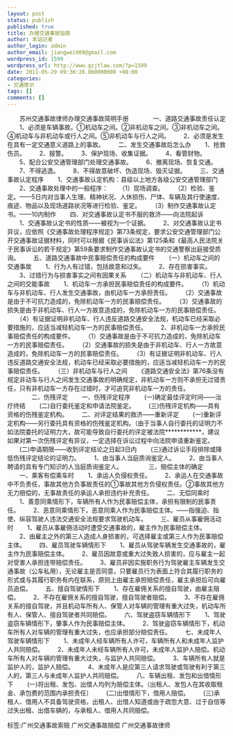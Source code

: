 ```yaml
---
layout: post
status: publish
published: true
title: 办理交通事故指南
author: 本站记者
author_login: admin
author_email: jiangwei909@gmail.com
wordpress_id: 1599
wordpress_url: http://www.gzjtlaw.com/?p=1599
date: 2011-05-29 09:30:28.000000000 +08:00
categories:
- 交通常识
tags: []
comments: []
---
```

　　苏州交通事故律师办理交通事故简明手册　　　　一、道路交通事故责任认定 　　1、必须是车辆事故。①机动车之间。②非机动车之间。③非机动车之间。④机动车与非机动车或行人之间。⑤非机动车与行人之间。 　　2、必须是发生在具有一定交通意义道路上的事故。 　　二、发生交通事故后怎么办 　　1、抢救伤员。 　　2、报警。 　　3、保护现场、收集证据。 　　4、看管财物。 　　5、配合公安交通管理部门处理交通事故。 　　6、撤离现场、恢复交通。 　　7、不得逃逸。 　　8、不得故意破坏、伪造现场、毁灭证据。 　　三、交通事故认定程序 　　1、交通事故认定机构：县级以上地方各级公安交通管理部门 　　2、交通事故处理中的一般程序： 　　（1）现场调查。 　　（2）检验、鉴定。&mdash;&mdash;5日内对当事人生理、精神状况、人休损伤、尸体、车辆及其行使速度、痕迹、物品以及现场道路状况等进行检验、鉴定。 　　（3）制作交通事故认定书。&mdash;&mdash;10内制作 　　四、对交通事故认定书不服的救济&mdash;&mdash;向法院起诉 　　1、交通事故认定书的性质&mdash;&mdash;被视为一个证据。 　　2、对交通事故认定书异议，应依照《交通事故处理程序规定》第73条规定，要求公安交通管理部门公开交通事故证据材料，同时可以根据《民事诉讼法》第125条和《最高人民法院关于民事诉讼的若干规定》第59条要求制作交通事故认定书的交通警察出庭接受质询。 　　五、道路交通事故中民事赔偿责任的构成要件 　　（一）机动车之间的交通事故 　　1、行为人有过错，包括故意和过失。 　　2、存在损害事实。 　　3、过错行为与损害事实之间有因果关系 　　（二）机动车与非机动车、行人之间的交能事故 　　1、机动车一方承担民事赔偿责任的构成要件。 　　（1）机动车与非机动车、行人发生交通事故，由机动车一方承担责任。 　　（2）交通事故是由于不可抗力造成的，免除机动车一方的民事赔偿责任。 　　（3）交通事故的损失是由于非机动车、行人一方故意造成的，免除机动车一方的民事赔偿责任。 　　（4）有证据证明非机动车、行人违反道路交通安全法规，机动车已经采取必要措施的，应适当减轻机动车一方的民事赔偿责任。 　　2、非机动车一方承担民事赔偿责任的构成要件。 　　（1）交通事故是由于不可抗力造成的，免除机动车一方的民事赔偿责任。 　　（2）交通事故的损失是由于非机动车、行人一方故意造成的，免除机动车一方的民事赔偿责任。 　　（3）有证据证明非机动车、行人违反道路交通安全法规，机动车已经采取必要措施的，应适当减轻机动车一方的民事赔偿责任。 　　（三）非机动车与行人之间 　　《道路交通安全法》第76条没有规定非动车与行人之间发生交通事故的明确规定，非机动车一方则不承担无过错责任，只有非机动车一方存在过错时，才可追究非机动车一方的责任。 　　　　二、伤残评定 　　一、伤残评定程序 　　(一)确定最佳评定时间&mdash;&mdash;治疗终结 　　(二)自行委托鉴定和申请法院鉴定。 　　(三)伤残评定机构&mdash;&mdash;具有资格的伤残鉴定机构。 　　二、对评定结果的救济&mdash;&mdash;重新评定 　　(一)重新评定机构&mdash;&mdash;另行委托具有资格的伤残鉴定机构。（由于当事人自行委托的证明力不如法院委托的证明力大，故可能导致自行委托的评定被法院************，建议如果对第一次伤残评定有异议，一定选择在诉讼过程中向法院申请重新鉴定。 　　(二)申请期限&mdash;&mdash;收到评定结论之日起3日内 　　(三)通过诉讼手段排除或降低伤残评定结论的证明力。 　　1、由当事人当庭质询鉴定人。 　　2、由当事人聘请的具有专门知识的人当庭质询鉴定人。 　　　　三、赔偿主体的确定 　　一、乘客有偿乘车时 　　1、承运人负侵权责任。 　　2、承运人在交通事故中不负责任，事故其他方负事故责任的①事故其他方负侵权责任。②事故其他方无力赔偿的，无事故责任的承运人承担违约补充责任。 　　二、无偿同乘时 　　1、善意同乘情形下，车辆所有人作为民事赔偿主体，承担有限制的民事责任。 　　2、恶意同乘情形下，恶意同乘人作为民事赔偿主体。&mdash;&mdash;指强迫、指使、纵容驾驶人违法交通安全法规要求驾驶机动车。 　　三、雇员从事雇佣活动时 　　1、雇员从事雇佣活动时遭受交通事故的，雇主作为民事赔偿主体。 　　2、由雇主之外的第三人造成人身损害的，可选择雇主或第三人作为民事赔偿主体。 　　四、雇员驾驶车辆情形下 　　1、雇员从驾驶车辆发生交通事故的，雇主作为民事赔偿主体。 　　2、雇员因故意或重大过失致人损害的，应与雇主一起对受害人承担连带赔偿责任。 　　3、雇员非因实施职务行为驾驶雇主车辆发生交通事故（公车私用），无论雇主是否同意，只要雇员行为表面上符合其履行职务的形式或与其履行职务有内在联系，原则上由雇主承担赔偿责任，雇主承担后可向雇员追偿。 　　五、擅自驾驶情形下 　　1、存在雇佣关系的擅自驾驶，由雇主赔偿。 　　2、不存在雇佣关系的擅自驾驶，擅自驾驶者赔偿。 　　3、不存在雇佣关系的擅自驾驶，并且机动车所有人、保管人对车辆的管理有重大过失，机动车所有人、保管人、擅自驾驶者共同赔偿。 　　六、驾驶盗窃车辆情形下 　　1、驾驶盗窃车辆情形下，肇事人作为民事赔偿主体。 　　2、驾驶盗窃车辆情形下，机动车所有人对车辆的管理有重大过失，也应承担部分赔偿责任。 　　七、未成年人驾驶车辆情形下 　　1、未成年人经车辆所有人许可，车辆所有人和未成年人监护人共同赔偿。 　　2、未成年人未经车辆所有人许可，未成年人监护人赔偿。机动车所有人对车辆的管理有重大过失，与监护人共同赔偿。 　　3、车辆所有人就是监护人的，监护人赔偿。 　　4、未成年人是应第三人请求驾驶或驾驶有利于第三人的，第三人与未成年人监护人共同赔偿。 　　八、车辆出租、发包和出借情形下 　　(一)将出租、发包、出借人均列为赔偿主体。（出租人、发包人在其收取租金、承包费的范围内承担责任） 　　(二)出借情形下，借用人赔偿。 　　(三)承租人、借用人不具备驾驶资格，出租人、出借人知道或由于疏忽大意、过于自信等过失出租、出借车辆的，与承租人、借用人共同赔偿。 标签:广州交通事故索赔 广州交通事故赔偿 广州交通事故律师
